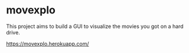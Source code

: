 # movexplo
This project aims to build a GUI to visualize the movies you got on a hard drive.

https://movexplo.herokuapp.com/
